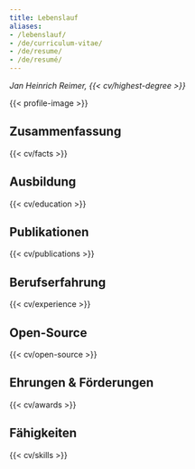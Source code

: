 ```yaml
---
title: Lebenslauf
aliases:
- /lebenslauf/
- /de/curriculum-vitae/
- /de/resume/
- /de/resumé/
---
```


<cite>Jan Heinrich Reimer, {{< cv/highest-degree >}}</cite>

{{< profile-image >}}

<section>

## Zusammenfassung

{{< cv/facts >}}

</section>

<section>

## Ausbildung

{{< cv/education >}}

</section>

<section>

## Publikationen

{{< cv/publications >}}

</section>

<section>

## Berufserfahrung

{{< cv/experience >}}

</section>

<section>

## Open-Source

{{< cv/open-source >}}

</section>

<section>

## Ehrungen & Förderungen

{{< cv/awards >}}

</section>

<section>

## Fähigkeiten

{{< cv/skills >}}

</section>
